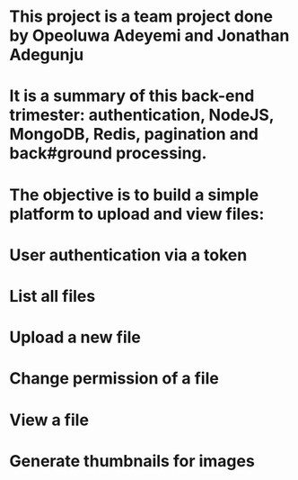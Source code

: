 # This project is a team project done by Opeoluwa Adeyemi and Jonathan Adegunju
# It is a summary of this back-end trimester: authentication, NodeJS, MongoDB, Redis, pagination and back#ground processing.
#
# The objective is to build a simple platform to upload and view files:
#
# User authentication via a token
# List all files
# Upload a new file
# Change permission of a file
# View a file
# Generate thumbnails for images